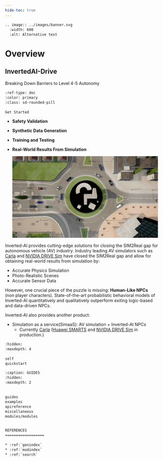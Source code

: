 ```yaml
---
hide-toc: true
---
```


```{eval-rst}
.. image:: ../images/banner.svg
  :width: 600
  :alt: Alternative text
```

# Overview

## InvertedAI-Drive

Breaking Down Barriers to Level 4-5 Autonomy

```{button-ref} quickstart
:ref-type: doc
:color: primary
:class: sd-rounded-pill

Get Started
```

- **Safety Validation**
- **Synthetic Data Generation**
- **Training and Testing**
- **Real-World Results From Simulation**

  ![](../images/top_camera.gif)

Inverted-AI provides cutting-edge solutions for closing the SIM2Real gap for autonomous vehicle (AV) industry.
Industry leading AV simulators such as [Carla](https://carla.org/) and [NVIDIA DRIVE Sim](https://www.nvidia.com/en-us/self-driving-cars/simulation/) have closed the SIM2Real gap and allow for obtaining real-world results from simulation by:

- Accurate Physics Simulation
- Photo-Realistic Scenes
- Accurate Sensor Data

However, one crucial piece of the puzzle is missing: **Human-Like NPCs** (non player characters).
State-of-the-art probabilistic behavioral models of Inverted-AI quantitatively and qualitatively outperform exiting logic-based and data-driven NPCs.

Inverted-AI also provides another product:

- Simulation as a service(SimaaS): AV simulation + Inverted-AI NPCs
  - Currently [Carla](https://carla.org/) ([Huawei SMARTS](https://github.com/huawei-noah/SMARTS) and [NVIDIA DRIVE Sim](https://www.nvidia.com/en-us/self-driving-cars/simulation/) in production.)

```{toctree}
:hidden:
:maxdepth: 4

self
quickstart
```

```{toctree}
:caption: GUIDES
:hidden:
:maxdepth: 2


guides
examples
apireference
miscellaneous
modules/modules
```

```{eval-rst}

REFERENCES
==================

* :ref:`genindex`
* :ref:`modindex`
* :ref:`search`
```
